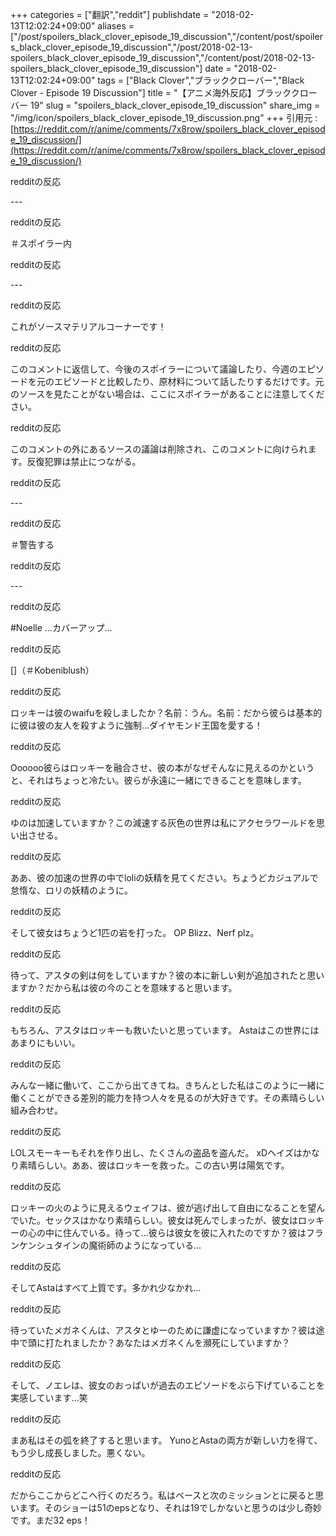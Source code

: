 +++
categories = ["翻訳","reddit"]
publishdate = "2018-02-13T12:02:24+09:00"
aliases = ["/post/spoilers_black_clover_episode_19_discussion","/content/post/spoilers_black_clover_episode_19_discussion","/post/2018-02-13-spoilers_black_clover_episode_19_discussion","/content/post/2018-02-13-spoilers_black_clover_episode_19_discussion"]
date = "2018-02-13T12:02:24+09:00"
tags = ["Black Clover","ブラッククローバー","Black Clover - Episode 19 Discussion"]
title = "【アニメ海外反応】ブラッククローバー 19"
slug = "spoilers_black_clover_episode_19_discussion"
share_img = "/img/icon/spoilers_black_clover_episode_19_discussion.png"
+++
引用元 : [https://reddit.com/r/anime/comments/7x8row/spoilers_black_clover_episode_19_discussion/](https://reddit.com/r/anime/comments/7x8row/spoilers_black_clover_episode_19_discussion/)

<p><span class="reddit-comment">redditの反応</span></p>---

<p><span class="reddit-comment">redditの反応</span></p>＃スポイラー内

<p><span class="reddit-comment">redditの反応</span></p>---

<p><span class="reddit-comment">redditの反応</span></p>これがソースマテリアルコーナーです！

<p><span class="reddit-comment">redditの反応</span></p>このコメントに返信して、今後のスポイラーについて議論したり、今週のエピソードを元のエピソードと比較したり、原材料について話したりするだけです。元のソースを見たことがない場合は、ここにスポイラーがあることに注意してください。

<p><span class="reddit-comment">redditの反応</span></p>このコメントの外にあるソースの議論は削除され、このコメントに向けられます。反復犯罪は禁止につながる。

<p><span class="reddit-comment">redditの反応</span></p>---

<p><span class="reddit-comment">redditの反応</span></p>＃警告する

<p><span class="reddit-comment">redditの反応</span></p>---

<p><span class="reddit-comment">redditの反応</span></p>#Noelle ...カバーアップ...

<p><span class="reddit-comment">redditの反応</span></p>[]（＃Kobeniblush）

<p><span class="reddit-comment">redditの反応</span></p>ロッキーは彼のwaifuを殺しましたか？名前：うん。名前：だから彼らは基本的に彼は彼の友人を殺すように強制...ダイヤモンド王国を愛する！

<p><span class="reddit-comment">redditの反応</span></p>Oooooo彼らはロッキーを融合させ、彼の本がなぜそんなに見えるのかというと、それはちょっと冷たい。彼らが永遠に一緒にできることを意味します。

<p><span class="reddit-comment">redditの反応</span></p>ゆのは加速していますか？この減速する灰色の世界は私にアクセラワールドを思い出させる。

<p><span class="reddit-comment">redditの反応</span></p>ああ、彼の加速の世界の中でloliの妖精を見てください。ちょうどカジュアルで怠惰な、ロリの妖精のように。

<p><span class="reddit-comment">redditの反応</span></p>そして彼女はちょうど1匹の岩を打った。 OP Blizz、Nerf plz。

<p><span class="reddit-comment">redditの反応</span></p>待って、アスタの剣は何をしていますか？彼の本に新しい剣が追加されたと思いますか？だから私は彼の今のことを意味すると思います。

<p><span class="reddit-comment">redditの反応</span></p>もちろん、アスタはロッキーも救いたいと思っています。 Astaはこの世界にはあまりにもいい。

<p><span class="reddit-comment">redditの反応</span></p>みんな一緒に働いて、ここから出てきてね。きちんとした私はこのように一緒に働くことができる差別的能力を​​持つ人々を見るのが大好きです。その素晴らしい組み合わせ。

<p><span class="reddit-comment">redditの反応</span></p>LOLスモーキーもそれを作り出し、たくさんの盗品を盗んだ。 xDヘイズはかなり素晴らしい。ああ、彼はロッキーを救った。この古い男は陽気です。

<p><span class="reddit-comment">redditの反応</span></p>ロッキーの火のように見えるウェイフは、彼が逃げ出して自由になることを望んでいた。セックスはかなり素晴らしい。彼女は死んでしまったが、彼女はロッキーの心の中に住んでいる。待って...彼らは彼女を彼に入れたのですか？彼はフランケンシュタインの魔術師のようになっている...

<p><span class="reddit-comment">redditの反応</span></p>そしてAstaはすべて上質です。多かれ少なかれ...

<p><span class="reddit-comment">redditの反応</span></p>待っていたメガネくんは、アスタとゆーのために謙虚になっていますか？彼は途中で頭に打たれましたか？あなたはメガネくんを瀕死にしていますか？

<p><span class="reddit-comment">redditの反応</span></p>そして、ノエレは、彼女のおっぱいが過去のエピソードをぶら下げていることを実感しています...笑

<p><span class="reddit-comment">redditの反応</span></p>まあ私はその弧を終了すると思います。 YunoとAstaの両方が新しい力を得て、もう少し成長しました。悪くない。

<p><span class="reddit-comment">redditの反応</span></p>だからここからどこへ行くのだろう。私はベースと次のミッションとに戻ると思います。そのショーは51のepsとなり、それは19でしかないと思うのは少し奇妙です。まだ32 eps！
